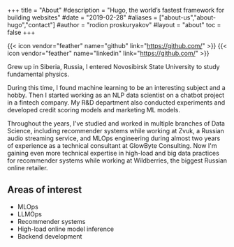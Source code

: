 +++
title = "About"
#description = "Hugo, the world’s fastest framework for building websites"
#date = "2019-02-28"
#aliases = ["about-us","about-hugo","contact"]
#author = "rodion proskuryakov"
#layout = "about"
toc = false
+++

{{< icon vendor="feather" name="github" link="https://github.com/" >}}
{{< icon vendor="feather" name="linkedin" link="https://github.com/" >}}

Grew up in Siberia, Russia, I entered Novosibirsk State University to study fundamental physics.


During this time, I found machine learning to be an interesting subject and a hobby.
Then I started working as an NLP data scientist on a chatbot project in a fintech company.
My R&D department also conducted experiments and developed credit scoring models and marketing ML models.


Throughout the years, I've studied and worked in multiple branches of Data Science,
including recommender systems while working at Zvuk, a Russian audio streaming service,
and MLOps engineering during almost two years of experience as a technical consultant at GlowByte Consulting.
Now I'm gaining even more technical expertise in high-load and big data practices for
recommender systems while working at Wildberries, the biggest Russian online retailer.

## Areas of interest

- MLOps
- LLMOps 
- Recommender systems
- High-load online model inference
- Backend development
